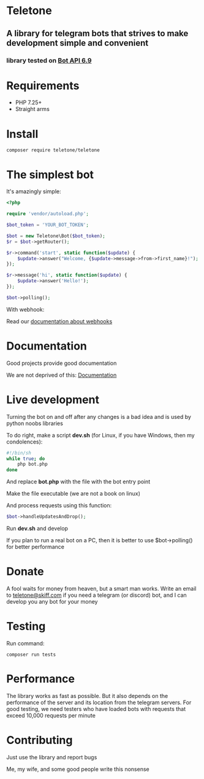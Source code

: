 # Teletone

## A library for telegram bots that strives to make development simple and convenient

### library tested on [Bot API 6.9](https://core.telegram.org/bots/api#september-22-2023)

# Requirements

- PHP 7.25+
- Straight arms

# Install

`composer require teletone/teletone`

# The simplest bot

It's amazingly simple:

```php
<?php

require 'vendor/autoload.php';

$bot_token = 'YOUR_BOT_TOKEN';

$bot = new Teletone\Bot($bot_token);
$r = $bot->getRouter();

$r->command('start', static function($update) {
    $update->answer("Welcome, {$update->message->from->first_name}!");
});

$r->message('hi', static function($update) {
    $update->answer('Hello!');
});

$bot->polling();
```

With webhook:

Read our [documentation about webhooks](docs/05_WEBHOOK.md)

# Documentation

Good projects provide good documentation

We are not deprived of this: [Documentation](docs/00_MAIN.md)

# Live development

Turning the bot on and off after any changes is a bad idea and is used by python noobs libraries

To do right, make a script **dev.sh** (for Linux, if you have Windows, then my condolences):

```bash
#!/bin/sh
while true; do
    php bot.php
done
```

And replace **bot.php** with the file with the bot entry point

Make the file executable (we are not a book on linux)

And process requests using this function:

```php
$bot->handleUpdatesAndDrop();
```

Run **dev.sh** and develop

If you plan to run a real bot on a PC, then it is better to use $bot->polling() for better performance

# Donate

A fool waits for money from heaven, but a smart man works. Write an email to teletone@skiff.com if you need a telegram (or discord) bot, and I can develop you any bot for your money

# Testing

Run command:
```
composer run tests
```

# Performance

The library works as fast as possible. But it also depends on the performance of the server and its location from the telegram servers. For good testing, we need testers who have loaded bots with requests that exceed 10,000 requests per minute

# Contributing

Just use the library and report bugs

Me, my wife, and some good people write this nonsense